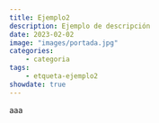 ```yaml
---
title: Ejemplo2
description: Ejemplo de descripción
date: 2023-02-02
image: "images/portada.jpg"
categories:
    - categoria
tags:
    - etqueta-ejemplo2
showdate: true
---
```

aaa